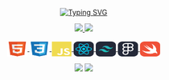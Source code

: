 <p align="center">
  <a href="https://git.io/typing-svg">
    <img src="https://readme-typing-svg.demolab.com?font=Fira+Code&weight=600&size=25&pause=1000&color=ffffff&random=false&width=435&height=40&lines=Ol%C3%A1%2C+eu+sou+Abilio+Gonçalves!+%E2%98%95%F0%9F%92%BB%F0%9F%8C%9" alt="Typing SVG">
  </a>
</p>

<div align="center">

</div>
<div align="center">
  <a href="https://github.com/AbilioGV">
  <img height="150em" src="https://github-readme-stats.vercel.app/api?username=AbilioGV&show_icons=true&theme=dark&include_all_commits=true&count_private=true"/>
  <img height="150em" src="https://github-readme-stats.vercel.app/api/top-langs/?username=AbilioGV&layout=compact&langs_count=7&theme=dark"/>
</div>
    
  <div style="display: inline_block" align="center"><br>
  <img align="center" alt="HTML" height="30" width="40" src="https://raw.githubusercontent.com/devicons/devicon/master/icons/html5/html5-original.svg">
  <img align="center" alt="CSS" height="30" width="40" src="https://raw.githubusercontent.com/devicons/devicon/master/icons/css3/css3-original.svg">
  <img align="center" alt="Js" height="30" width="40" src="https://raw.githubusercontent.com/devicons/devicon/master/icons/javascript/javascript-plain.svg">
  <img align="center" alt="React" height="30" width="40" src="https://github.com/tandpfun/skill-icons/raw/main/icons/React-Dark.svg">
  <img align="center" alt="Tailwind" height="30" width="40" src="https://github.com/tandpfun/skill-icons/raw/main/icons/TailwindCSS-Dark.svg">
  <img align="center" alt="Figma" height="30" width="40" src="https://github.com/tandpfun/skill-icons/raw/main/icons/Figma-Dark.svg">
  <img align="center" alt="Swift" height="30" width="40" src="https://github.com/tandpfun/skill-icons/raw/main/icons/Swift.svg">

</div>

  <p></p>
  <div align="center"> 
  <a href = "abiliogvfilho@gmail.com"><img src="https://img.shields.io/badge/Gmail-D14836?style=for-the-badge&logo=gmail&logoColor=white"></a>
  <a href = "https://www.linkedin.com/in/abilio-gonçalves-dev/"><img src="https://img.shields.io/badge/-LinkedIn-%230077B5?style=for-the-badge&logo=linkedin&logoColor=white"></a> 
 
</div>
